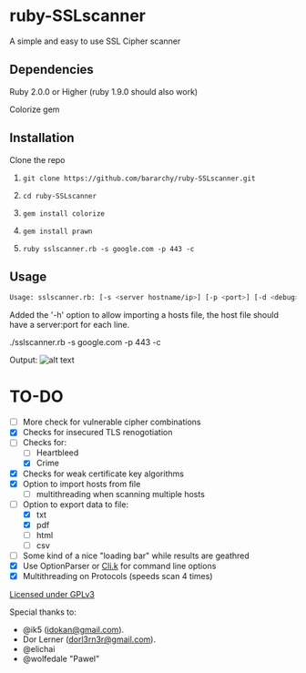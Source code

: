 ruby-SSLscanner
===============

A simple and easy to use SSL Cipher scanner

Dependencies
--------------
Ruby 2.0.0 or Higher (ruby 1.9.0 should also work)

Colorize gem

Installation
--------------
Clone the repo

1) ``` git clone https://github.com/bararchy/ruby-SSLscanner.git ```

2) ``` cd ruby-SSLscanner ```

3) ``` gem install colorize ```

4) ``` gem install prawn ```

5) ``` ruby sslscanner.rb -s google.com -p 443 -c ```


Usage
-------------

```bash
Usage: sslscanner.rb: [-s <server hostname/ip>] [-p <port>] [-d <debug>] [-c <certificate information>] [-o <output file>] [-t <output file type>]
```

Added the '-h' option to allow importing a hosts file, the host file should have a server:port for each line.


./sslscanner.rb -s google.com -p 443 -c

Output:
![alt text][scan]

[scan]: https://sc-cdn.scaleengine.net/i/9cfb397e1c8796848d0648ab0687aa50.png "Example Scan"


TO-DO
=============
- [ ] More check for vulnerable cipher combinations
- [x] Checks for insecured TLS renogotiation
- [ ] Checks for:
  - [ ] Heartbleed
  - [x] Crime
- [x] Checks for weak certificate key algorithms
- [x] Option to import hosts from file
  - [ ] multithreading when scanning multiple hosts
- [ ] Option to export data to file:
  - [x] txt
  - [x] pdf
  - [ ] html
  - [ ] csv
- [ ] Some kind of a nice "loading bar" while results are geathred
- [x] Use OptionParser or [Cli.k](https://github.com/rubyworks/clik) for command line options
- [x] Multithreading on Protocols (speeds scan 4 times)

[Licensed under GPLv3](license.txt)

Special thanks to:
* @ik5 (idokan@gmail.com).
* Dor Lerner (dorl3rn3r@gmail.com).
* @elichai
* @wolfedale "Pawel"
